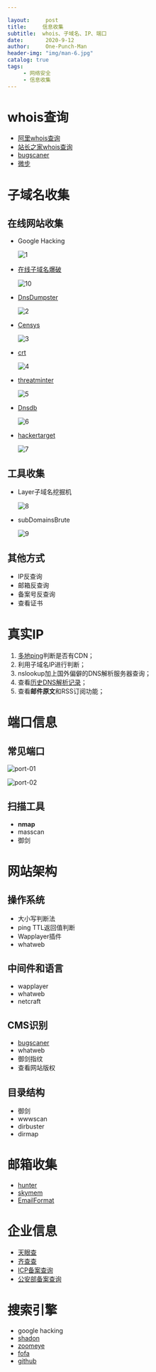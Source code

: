 ```yaml
---

layout:     post
title:     信息收集
subtitle:  whois、子域名、IP、端口
date:       2020-9-12
author:     One-Punch-Man
header-img: "img/man-6.jpg"
catalog: true
tags: 
     - 网络安全
	 - 信息收集
---
```






# whois查询

- [阿里whois查询](https://whois.aliyun.com/whois/domain/)
- [站长之家whois查询](http://whois.chinaz.com/)
- [bugscaner](http://whois.bugscaner.com/)
- [微步](https://x.threatbook.cn/)

# 子域名收集

## 在线网站收集

- Google Hacking

  ![1](\img\information-01.png)

- [在线子域名爆破](https://phpinfo.me/domain/)

  ![10](\img\information-10.png)

- [DnsDumpster](https://dnsdumpster.com/)

  ![2](\img\information-02.png)

- [Censys](https://censys.io/)

  ![3](\img\information-03.png)

- [crt](https://crt.sh/)
  
  ![4](\img\information-04.png)
  
- [threatminter](https://www.threatminer.org/)
  
  ![5](\img\information-05.png)
  
- [Dnsdb](https://www.dnsdb.io/zh-cn/)
  
  ![6](\img\information-06.png)
  
- [hackertarget](https://hackertarget.com/find-dns-host-records/)

  ![7](\img\information-07.png)



## 工具收集

- Layer子域名挖掘机

  ![8](\img\information-08.png)

- subDomainsBrute

  ![9](\img\information-09.png)

## 其他方式

- IP反查询
- 邮箱反查询
- 备案号反查询
- 查看证书



# 真实IP

1. [多地ping](https://tools.ipip.net/ping.php)判断是否有CDN；
2. 利用子域名IP进行判断；
3. nslookup加上国外偏僻的DNS解析服务器查询；
4. 查看[历史DNS解析记录](https://securitytrails.com/domain)；
5. 查看**邮件原文**和RSS订阅功能；



# 端口信息

## 常见端口

![port-01](\img\port-01.png)

![port-02](\img\port-02.png)

## 扫描工具

- **nmap**
- masscan
- 御剑

# 网站架构

## 操作系统

- 大小写判断法
- ping TTL返回值判断
- Wapplayer插件
- whatweb

## 中间件和语言

- wapplayer
- whatweb
- netcraft

## CMS识别

- [bugscaner](http://whatweb.bugscaner.com/)
- whatweb
- 御剑指纹
- 查看网站版权

## 目录结构

- 御剑
- wwwscan
- dirbuster
- dirmap

# 邮箱收集

- [hunter](https://hunter.io/)
- [skymem](http://www.skymem.info/)
- [EmailFormat](https://email-format.com/)

# 企业信息

- [天眼查](https://www.tianyancha.com)
- [齐查查](https://www.qichacha.com/)
- [ICP备案查询](https://icp.chinaz.com/)
- [公安部备案查询](http://www.beian.gov.cn/portal/recordQuery)

# 搜索引擎

- google hacking
- [shadon](https://www.shodan.io/)
- [zoomeye](https://www.zoomeye.org/)
- [fofa](https://fofa.so/)
- [github](https://github.com/)

# 

